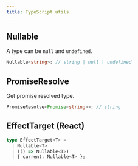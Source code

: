 ```yaml
---
title: TypeScript utils
---
```


## Nullable

A type can be `null` and `undefined`.

```ts
Nullable<string>; // string | null | undefined
```

## PromiseResolve

Get promise resolved type.

```ts
PromiseResolve<Promise<string>>; // string
```

## EffectTarget (React)

```ts
type EffectTarget<T> =
  | Nullable<T>
  | (() => Nullable<T>)
  | { current: Nullable<T> };
```
